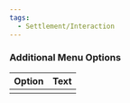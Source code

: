 ```yaml
---
tags:
  - Settlement/Interaction
---
```

### Additional Menu Options
| Option | Text |
| ------ | ---- |
|        |      |
